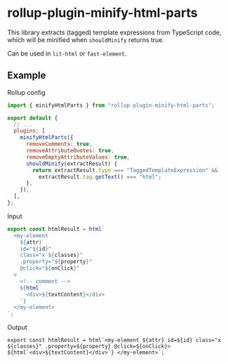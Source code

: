 # rollup-plugin-minify-html-parts

This library extracts (tagged) template expressions from TypeScript code, which will be minified when `shouldMinify` returns true.

Can be used in `lit-html` or `fast-element`.

## Example

Rollup config

```js
import { minifyHtmlParts } from "rollup-plugin-minify-html-parts";

export default {
  // ...
  plugins: [
    minifyHtmlParts({
      removeComments: true,
      removeAttributeQuotes: true,
      removeEmptyAttributeValues: true,
      shouldMinify(extractResult) {
        return extractResult.type === "TaggedTemplateExpression" &&
          extractResult.tag.getText() === "html";
      },
    }),
  ],
};
```

Input

```js
export const htmlResult = html`
  <my-element
    ${attr}
    id="${id}"
    class="x ${classes}"
    .property="${property}"
    @click="${onClick}"
  >
    <!-- comment -->
    ${html`
      <div>${textContent}</div>
    `}
  </my-element>
`;
```

Output

```plain
export const htmlResult = html`<my-element ${attr} id=${id} class="x ${classes}" .property=${property} @click=${onClick}> ${html`<div>${textContent}</div>`} </my-element>`;
```
